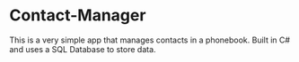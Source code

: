 # Contact-Manager
This is a very simple app that manages contacts in a phonebook. Built in C# and uses a SQL Database to store data. 

